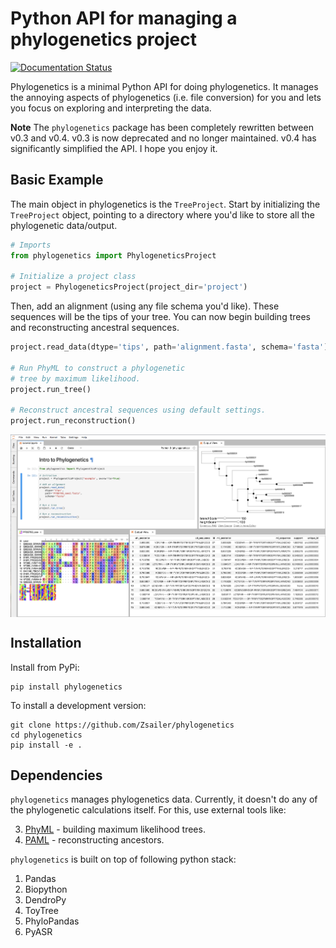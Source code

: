 # Python API for managing a phylogenetics project

[![Documentation Status](http://readthedocs.org/projects/phylogenetics/badge/?version=latest)](http://phylogenetics.readthedocs.io/en/latest/?badge=latest)


Phylogenetics is a minimal Python API for doing phylogenetics. It manages the annoying aspects of phylogenetics (i.e. file conversion) for you and lets you focus on exploring and interpreting the data.  

**Note** The `phylogenetics` package has been completely rewritten between v0.3 and v0.4. v0.3 is now deprecated and no longer maintained. v0.4 has significantly simplified the API. I hope you enjoy it.

## Basic Example

The main object in phylogenetics is the `TreeProject`. Start by initializing the `TreeProject`
object, pointing to a directory where you'd like to store all the phylogenetic data/output.

```python
# Imports
from phylogenetics import PhylogeneticsProject

# Initialize a project class
project = PhylogeneticsProject(project_dir='project')
```

Then, add an alignment (using any file schema you'd like). These sequences will be the
tips of your tree. You can now begin building trees and reconstructing ancestral sequences.

```python
project.read_data(dtype='tips', path='alignment.fasta', schema='fasta')

# Run PhyML to construct a phylogenetic
# tree by maximum likelihood.
project.run_tree()

# Reconstruct ancestral sequences using default settings.
project.run_reconstruction()
```

<img src="docs/_images/jlab.png" align="middle">

## Installation

Install from PyPi:
```
pip install phylogenetics
```

To install a development version:
```
git clone https://github.com/Zsailer/phylogenetics
cd phylogenetics
pip install -e .
```

## Dependencies

`phylogenetics` manages phylogenetics data. Currently, it doesn't do any of the phylogenetic calculations itself. For this, use external tools like:

3. [PhyML](http://www.atgc-montpellier.fr/phyml/) - building maximum likelihood trees.
4. [PAML](http://abacus.gene.ucl.ac.uk/software/paml.html) - reconstructing ancestors.

`phylogenetics` is built on top of following python stack:

1. Pandas
2. Biopython
3. DendroPy
4. ToyTree
5. PhyloPandas
6. PyASR
